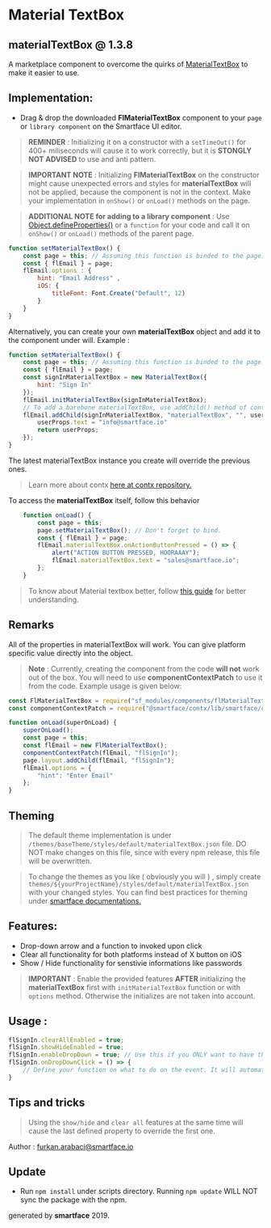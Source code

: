 
# Material TextBox
## materialTextBox @ 1.3.8

A marketplace component to overcome the quirks of [MaterialTextBox](http://ref.smartface.io/#!/api/UI.MaterialTextBox) to make it easier to use.

## Implementation: 

- Drag & drop the downloaded **FlMaterialTextBox** component to your `page` or `library component` on the Smartface UI editor.

> **REMINDER** : Initializing it on a constructor with a `setTimeOut()` for 400+ miliseconds will cause it to work correctly, but it is **STONGLY NOT ADVISED** to use and anti pattern.

> **IMPORTANT NOTE** : Initializing **FlMaterialTextBox** on the constructor might cause unexpected errors and styles for **materialTextBox** will not be applied, because the component is not in the context. Make your implementation in `onShow()` or `onLoad()` methods on the page.

> **ADDITIONAL NOTE for adding to a library component** : Use [Object.defineProperties()](https://developer.mozilla.org/en-US/docs/Web/JavaScript/Reference/Global_Objects/Object/defineProperties) or a `function` for your code and call it on `onShow()` or `onLoad()` methods of the parent page.

```javascript
function setMaterialTextBox() {
    const page = this; // Assuming this function is binded to the page.
    const { flEmail } = page;
    flEmail.options : { 
        hint: "Email Address" ,
        iOS: {
            titleFont: Font.Create("Default", 12)
        }
    }
}
```

Alternatively, you can create your own **materialTextBox** object and add it to the component under will. Example :
```javascript
function setMaterialTextBox() {
    const page = this; // Assuming this function is binded to the page.
    const { flEmail } = page;
    const signInMaterialTextBox = new MaterialTextBox({
        hint: "Sign In"
    });
    flEmail.initMaterialTextBox(signInMaterialTextBox);
    // To add a barebone materialTextBox, use addChild() method of contx.
    flEmail.addChild(signInMaterialTextBox, "materialTextBox", "", userProps => {
        userProps.text = "info@smartface.io"
        return userProps;
    });
}
```
The latest materialTextBox instance you create will override the previous ones.

> Learn more about contx [here at contx repository.](https://github.com/smartface/contxjs)

To access the **materialTextBox** itself, follow this behavior
```javascript
    function onLoad() {
        const page = this;
        page.setMaterialTextBox(); // Don't forget to bind.
        const { flEmail } = page;
        flEmail.materialTextBox.onActionButtonPressed = () => {
            alert("ACTION BUTTON PRESSED, HOORAAAY");
            flEmail.materialTextBox.text = "sales@smartface.io";
        };
    }
```

> To know about Material textbox better, follow [this guide](https://developer.smartface.io/docs/materialtextbox) for better understanding.

## Remarks

All of the properties in materialTextBox will work. You can give platform specific value directly into the object.

> **Note** : Currently, creating the component from the code **will not** work out of the box. You will need to use **componentContextPatch** to use it from the code. Example usage is given below: 

```javascript
const FlMaterialTextBox = require("sf_modules/components/flMaterialTextBox");
const componentContextPatch = require("@smartface/contx/lib/smartface/componentContextPatch");

function onLoad(superOnLoad) {
    superOnLoad();
    const page = this;
    const flEmail = new FlMaterialTextBox();
    componentContextPatch(flEmail, "flSignIn");
    page.layout.addChild(flEmail, "flSignIn");
    flEmail.options = { 
        "hint": "Enter Email"
    };
}
```
## Theming 

> The default theme implementation is under `/themes/baseTheme/styles/default/materialTextBox.json` file. DO NOT make changes on this file, since with every npm release, this file will be overwritten.

> To change the themes as you like ( obviously you will ) , simply create `themes/${yourProjectName}/styles/default/materialTextBox.json` with your changed styles. You can find best practices for theming under [smartface documentations.](https://developer.smartface.io/docs/using-themes-in-apps)

## Features:
- Drop-down arrow and a function to invoked upon click
- Clear all functionality for both platforms instead of X button on iOS
- Show / Hide functionality for senstivie informations like passwords

> **IMPORTANT** : Enable the provided features **AFTER** initializing the **materialTextBox** first with `initMaterialTextBox` function or with `options` method. Otherwise the initializes are not taken into account.

## Usage : 
```javascript
flSignIn.clearAllEnabled = true;
flSignIn.showHideEnabled = true;
flSignIn.enableDropDown = true; // Use this if you ONLY want to have the icon.
flSignIn.onDropDownClick = () => {
    // Define your function on what to do on the event. It will automatically add the image, therefore, no need to toggle enableDropDown if this is used.
}
```
## Tips and tricks
> Using the `show/hide` and `clear all` features at the same time will cause the last defined property to override the first one.

> 

Author : furkan.arabaci@smartface.io

## Update
- Run `npm install` under scripts directory. Running `npm update` WILL NOT sync the package with the npm.

generated by **smartface** 2019.
    